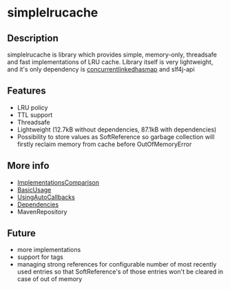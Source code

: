 # simplelrucache #


## Description ##
simplelrucache is library which provides simple, memory-only, threadsafe and fast implementations of LRU cache. Library itself is very lightweight, and it's only dependency is [concurrentlinkedhasmap](http://code.google.com/p/concurrentlinkedhashmap/) and slf4j-api

## Features ##
  * LRU policy
  * TTL support
  * Threadsafe
  * Lightweight (12.7kB without dependencies, 87.1kB with dependencies)
  * Possibility to store values as SoftReference so garbage collection will firstly reclaim memory from cache before OutOfMemoryError

## More info ##
  * [ImplementationsComparison](ImplementationsComparison.md)
  * [BasicUsage](BasicUsage.md)
  * [UsingAutoCallbacks](UsingAutoCallbacks.md)
  * [Dependencies](Dependencies.md)
  * MavenRepository

## Future ##
  * more implementations
  * support for tags
  * managing strong references for configurable number of most recently used entries so that SoftReference's of those entries won't be cleared in case of out of memory